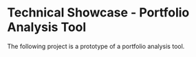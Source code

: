 # Technical Showcase - Portfolio Analysis Tool
The following project is a prototype of a portfolio analysis tool.
